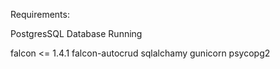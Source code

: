 Requirements:

PostgresSQL Database Running

falcon <= 1.4.1
falcon-autocrud
sqlalchamy
gunicorn
psycopg2

